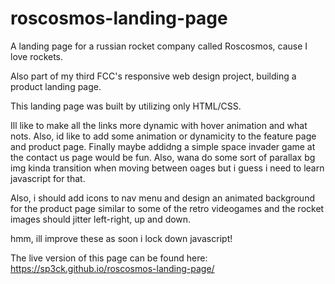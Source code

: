 # roscosmos-landing-page
A landing page for a russian rocket company called Roscosmos, cause I love rockets.

Also part of my third FCC's responsive web design project, building a product landing page.

This landing page was built by utilizing only HTML/CSS.

Ill like to make all the links more dynamic with hover animation and what nots. Also, id like to add some animation or dynamicity to the feature page and product page. Finally maybe addidng a simple space invader game at the contact us page would be fun. Also, wana do some sort of parallax bg img kinda transition when moving between oages but i guess i need to learn javascript for that. 

Also, i should add icons to nav menu and design an animated background for the product page similar to some of the retro videogames and the rocket images should jitter left-right, up and down.

hmm, ill improve these as soon i lock down javascript!

The live version of this page can be found here: https://sp3ck.github.io/roscosmos-landing-page/
